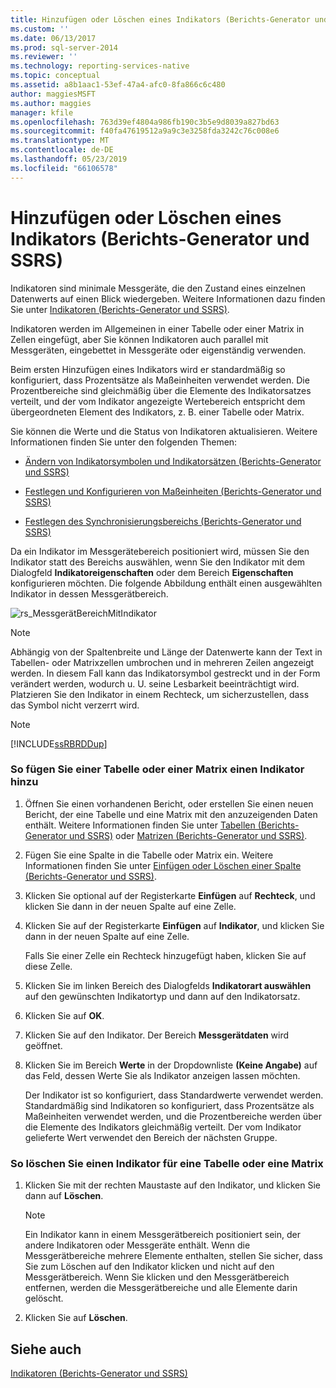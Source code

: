 ```yaml
---
title: Hinzufügen oder Löschen eines Indikators (Berichts-Generator und SSRS) | Microsoft-Dokumentation
ms.custom: ''
ms.date: 06/13/2017
ms.prod: sql-server-2014
ms.reviewer: ''
ms.technology: reporting-services-native
ms.topic: conceptual
ms.assetid: a8b1aac1-53ef-47a4-afc0-8fa866c6c480
author: maggiesMSFT
ms.author: maggies
manager: kfile
ms.openlocfilehash: 763d39ef4804a986fb190c3b5e9d8039a827bd63
ms.sourcegitcommit: f40fa47619512a9a9c3e3258fda3242c76c008e6
ms.translationtype: MT
ms.contentlocale: de-DE
ms.lasthandoff: 05/23/2019
ms.locfileid: "66106578"
---
```

# <a name="add-or-delete-an-indicator-report-builder-and-ssrs"></a>Hinzufügen oder Löschen eines Indikators (Berichts-Generator und SSRS)
  Indikatoren sind minimale Messgeräte, die den Zustand eines einzelnen Datenwerts auf einen Blick wiedergeben. Weitere Informationen dazu finden Sie unter [Indikatoren &#40;Berichts-Generator und SSRS&#41;](indicators-report-builder-and-ssrs.md).  
  
 Indikatoren werden im Allgemeinen in einer Tabelle oder einer Matrix in Zellen eingefügt, aber Sie können Indikatoren auch parallel mit Messgeräten, eingebettet in Messgeräte oder eigenständig verwenden.  
  
 Beim ersten Hinzufügen eines Indikators wird er standardmäßig so konfiguriert, dass Prozentsätze als Maßeinheiten verwendet werden. Die Prozentbereiche sind gleichmäßig über die Elemente des Indikatorsatzes verteilt, und der vom Indikator angezeigte Wertebereich entspricht dem übergeordneten Element des Indikators, z. B. einer Tabelle oder Matrix.  
  
 Sie können die Werte und die Status von Indikatoren aktualisieren. Weitere Informationen finden Sie unter den folgenden Themen:  
  
-   [Ändern von Indikatorsymbolen und Indikatorsätzen &#40;Berichts-Generator und SSRS&#41;](change-indicator-icons-and-indicator-sets-report-builder-and-ssrs.md)  
  
-   [Festlegen und Konfigurieren von Maßeinheiten &#40;Berichts-Generator und SSRS&#41;](set-and-configure-measurement-units-report-builder-and-ssrs.md)  
  
-   [Festlegen des Synchronisierungsbereichs &#40;Berichts-Generator und SSRS&#41;](set-synchronization-scope-report-builder-and-ssrs.md)  
  
 Da ein Indikator im Messgerätebereich positioniert wird, müssen Sie den Indikator statt des Bereichs auswählen, wenn Sie den Indikator mit dem Dialogfeld **Indikatoreigenschaften** oder dem Bereich **Eigenschaften** konfigurieren möchten. Die folgende Abbildung enthält einen ausgewählten Indikator in dessen Messgerätbereich.  
  
 ![rs_MessgerätBereichMitIndikator](../media/rs-gaugepanelwithindicator.gif "rs_GaugePanelWithIndicator")  
  
> [!NOTE]  
>  Abhängig von der Spaltenbreite und Länge der Datenwerte kann der Text in Tabellen- oder Matrixzellen umbrochen und in mehreren Zeilen angezeigt werden. In diesem Fall kann das Indikatorsymbol gestreckt und in der Form verändert werden, wodurch u. U. seine Lesbarkeit beeinträchtigt wird. Platzieren Sie den Indikator in einem Rechteck, um sicherzustellen, dass das Symbol nicht verzerrt wird.  
  
> [!NOTE]  
>  [!INCLUDE[ssRBRDDup](../../includes/ssrbrddup-md.md)]  
  
### <a name="to-add-an-indicator-to-a-table-or-matrix"></a>So fügen Sie einer Tabelle oder einer Matrix einen Indikator hinzu  
  
1.  Öffnen Sie einen vorhandenen Bericht, oder erstellen Sie einen neuen Bericht, der eine Tabelle und eine Matrix mit den anzuzeigenden Daten enthält. Weitere Informationen finden Sie unter [Tabellen &#40;Berichts-Generator und SSRS&#41;](tables-report-builder-and-ssrs.md) oder [Matrizen &#40;Berichts-Generator und SSRS&#41;](create-a-matrix-report-builder-and-ssrs.md).  
  
2.  Fügen Sie eine Spalte in die Tabelle oder Matrix ein. Weitere Informationen finden Sie unter [Einfügen oder Löschen einer Spalte (Berichts-Generator und SSRS)](insert-or-delete-a-column-report-builder-and-ssrs.md).  
  
3.  Klicken Sie optional auf der Registerkarte **Einfügen** auf **Rechteck**, und klicken Sie dann in der neuen Spalte auf eine Zelle.  
  
4.  Klicken Sie auf der Registerkarte **Einfügen** auf **Indikator**, und klicken Sie dann in der neuen Spalte auf eine Zelle.  
  
     Falls Sie einer Zelle ein Rechteck hinzugefügt haben, klicken Sie auf diese Zelle.  
  
5.  Klicken Sie im linken Bereich des Dialogfelds **Indikatorart auswählen** auf den gewünschten Indikatortyp und dann auf den Indikatorsatz.  
  
6.  Klicken Sie auf **OK**.  
  
7.  Klicken Sie auf den Indikator. Der Bereich **Messgerätdaten** wird geöffnet.  
  
8.  Klicken Sie im Bereich **Werte** in der Dropdownliste **(Keine Angabe)** auf das Feld, dessen Werte Sie als Indikator anzeigen lassen möchten.  
  
     Der Indikator ist so konfiguriert, dass Standardwerte verwendet werden. Standardmäßig sind Indikatoren so konfiguriert, dass Prozentsätze als Maßeinheiten verwendet werden, und die Prozentbereiche werden über die Elemente des Indikators gleichmäßig verteilt. Der vom Indikator gelieferte Wert verwendet den Bereich der nächsten Gruppe.  
  
### <a name="to-delete-an-indicator-to-a-table-or-matrix"></a>So löschen Sie einen Indikator für eine Tabelle oder eine Matrix  
  
1.  Klicken Sie mit der rechten Maustaste auf den Indikator, und klicken Sie dann auf **Löschen**.  
  
    > [!NOTE]  
    >  Ein Indikator kann in einem Messgerätbereich positioniert sein, der andere Indikatoren oder Messgeräte enthält. Wenn die Messgerätbereiche mehrere Elemente enthalten, stellen Sie sicher, dass Sie zum Löschen auf den Indikator klicken und nicht auf den Messgerätbereich. Wenn Sie klicken und den Messgerätbereich entfernen, werden die Messgerätbereiche und alle Elemente darin gelöscht.  
  
2.  Klicken Sie auf **Löschen**.  
  
## <a name="see-also"></a>Siehe auch  
 [Indikatoren &#40;Berichts-Generator und SSRS&#41;](indicators-report-builder-and-ssrs.md)  
  
  
